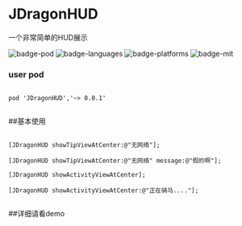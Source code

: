 # JDragonHUD
一个非常简单的HUD展示

![badge-pod] ![badge-languages] ![badge-platforms] ![badge-mit]


### user pod

```

pod 'JDragonHUD','~> 0.0.1'


```


##基本使用

```

[JDragonHUD showTipViewAtCenter:@"无网络"];

[JDragonHUD showTipViewAtCenter:@"无网络" message:@"假的啊"];

[JDragonHUD showActivityViewAtCenter];

[JDragonHUD showActivityViewAtCenter:@"正在骑马...."];


```


##详细请看demo



[badge-platforms]: https://img.shields.io/badge/platforms-iOS-lightgrey.svg
[badge-pod]: https://img.shields.io/cocoapods/v/JDragonHUD.svg?label=version
[badge-languages]: https://img.shields.io/badge/languages-ObjC-orange.svg
[badge-mit]: https://img.shields.io/badge/license-MIT-blue.svg
